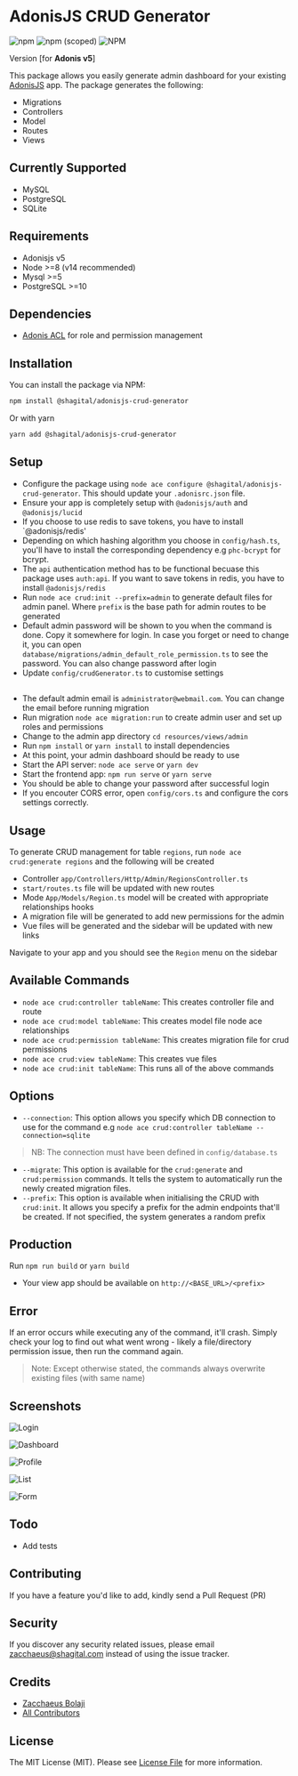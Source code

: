 # AdonisJS CRUD Generator
![npm](https://img.shields.io/npm/dt/@shagital/adonisjs-crud-generator?style=plastic)
![npm (scoped)](https://img.shields.io/npm/v/@shagital/adonisjs-crud-generator)
![NPM](https://img.shields.io/npm/l/@shagital/adonisjs-crud-generator)

Version [for **Adonis v5**]

This package allows you easily generate admin dashboard for your existing [AdonisJS](https://adonisjs.com/) app. The package generates the following:
- Migrations
- Controllers
- Model
- Routes
- Views

## Currently Supported
- MySQL
- PostgreSQL
- SQLite

## Requirements
- Adonisjs v5
- Node >=8 (v14 recommended)
- Mysql >=5
- PostgreSQL >=10

## Dependencies
- [Adonis ACL](https://github.com/shagital/adonisjs-acl) for role and permission management

## Installation

You can install the package via NPM:
``` bash
npm install @shagital/adonisjs-crud-generator
```
Or with yarn
``` bash
yarn add @shagital/adonisjs-crud-generator
```

## Setup
- Configure the package using `node ace configure @shagital/adonisjs-crud-generator`. This should update your `.adonisrc.json` file.
- Ensure your app is completely setup with `@adonisjs/auth` and `@adonisjs/lucid`
- If you choose to use redis to save tokens, you have to install `@adonisjs/redis'
- Depending on which hashing algorithm you choose in `config/hash.ts`, you'll have to install the corresponding dependency e.g `phc-bcrypt` for bcrypt.
- The `api` authentication method has to be functional becuase this package uses `auth:api`. If you want to save tokens in redis, you have to install `@adonisjs/redis`
- Run `node ace crud:init --prefix=admin` to generate default files for admin panel. Where `prefix` is the base path for admin routes to be generated
- Default admin password will be shown to you when the command is done. Copy it somewhere for login. In case you forget or need to change it, you can open `database/migrations/admin_default_role_permission.ts` to see the password. You can also change password after login
- Update `config/crudGenerator.ts` to customise settings

##
- The default admin email is `administrator@webmail.com`. You can change the email before running migration
- Run migration `node ace migration:run` to create admin user and set up roles and permissions
- Change to the admin app directory `cd resources/views/admin`
- Run `npm install` or `yarn install` to install dependencies
- At this point, your admin dashboard should be ready to use
- Start the API server: `node ace serve` or `yarn dev`
- Start the frontend app: `npm run serve` or `yarn serve`
- You should be able to change your password after successful login
- If you encouter CORS error, open `config/cors.ts` and configure the cors settings correctly.

## Usage
To generate CRUD management for table `regions`, run `node ace crud:generate regions` and the following will be created
- Controller `app/Controllers/Http/Admin/RegionsController.ts`
- `start/routes.ts` file will be updated with new routes
- Mode `App/Models/Region.ts` model will be created with appropriate relationships hooks
- A migration file will be generated to add new permissions for the admin
- Vue files will be generated and the sidebar will be updated with new links

Navigate to your app and you should see the `Region` menu on the sidebar

## Available Commands
- `node ace crud:controller tableName`: This creates controller file and route
- `node ace crud:model tableName`: This creates model file node ace relationships
- `node ace crud:permission tableName`: This creates migration file for crud permissions
- `node ace crud:view tableName`: This creates vue files
- `node ace crud:init tableName`: This runs all of the above commands

## Options
- `--connection`: This option allows you specify which DB connection to use for the command e.g
`node ace crud:controller tableName --connection=sqlite`
>NB: The connection must have been defined in `config/database.ts`

- `--migrate`: This option is available for the `crud:generate` and `crud:permission` commands. It tells the system to automatically run the newly created migration files.
- `--prefix`: This option is available when initialising the CRUD with `crud:init`. It allows you specify a prefix for the admin endpoints that'll be created. If not specified, the system generates a random prefix

## Production
Run `npm run build` or `yarn build`
- Your view app should be available on `http://<BASE_URL>/<prefix>`

## Error
If an error occurs while executing any of the command, it'll crash. Simply check your log to find out what went wrong - likely a file/directory permission issue, then run the command again.
>Note: Except otherwise stated, the commands always overwrite existing files (with same name)

## Screenshots
![Login](screenshots/1.png)

![Dashboard](screenshots/2.png)

![Profile](screenshots/3.png)

![List](screenshots/4.png)

![Form](screenshots/5.png)

## Todo
- Add tests

## Contributing
If you have a feature you'd like to add, kindly send a Pull Request (PR)

## Security
If you discover any security related issues, please email [zacchaeus@shagital.com](mailto:zacchaeus@shagital.com) instead of using the issue tracker.

## Credits
- [Zacchaeus Bolaji](https://github.com/djunehor)
- [All Contributors](../../contributors)

## License
The MIT License (MIT). Please see [License File](LICENSE.md) for more information.
